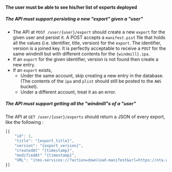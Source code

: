 #### The user must be able to see his/her list of exports deployed ####

##### The API must support persisting a new "export" given a "user" #####
  * The API at `POST /user/{user}/export` should create a new `export` for the given user and persist it.
    A POST accepts a `manifest.pist` file that holds all the values (i.e. identifier, title, version) for the `export`.
    The identifier, version is a joined key. It is perfectly acceptable to receive a `POST` for the same windmill but with different contents for the `{windmill}.ipa`.
  * If an `export` for the given identifier, version is not found then create a new entry.
  * If an `export` exists,	
	* Under the same account, skip creating a new entry in the database. (The contents of the `ipa` and `plist` should still be posted to the `AWS` bucket).
	* Under a different account, treat it as an error.

##### The API must support getting all the "windmill"s of a "user" #####

The API at `GET /user/{user}/exports` should return a JSON of every export, like the following : 

```javascript
[{
    "id": 1,
    "title": "{export_title}",
    "version": "{export_version}",
    "createdAt" "{timestamp}",
    "modifiedAt" "{timestamp}",
    "URL": "itms-services://?action=download-manifest&url=https://ota.windmill.io/{user_identifier}/{export_identifier}/{export_version}/{export_title}.plist"
}]
```
